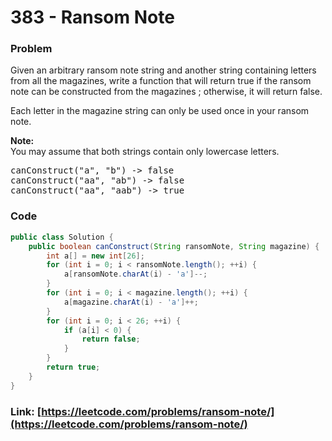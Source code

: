 # 383 - Ransom Note

### Problem
<p>
Given an arbitrary ransom note string and another string containing letters from all the magazines, write a function that will return true if the ransom 
note can be constructed from the magazines ; otherwise, it will return false. 
</p>
<p>
Each letter in the magazine string can only be used once in your ransom note.
</p>

<p><b>Note:</b><br />
You may assume that both strings contain only lowercase letters.
</p>

<pre>
canConstruct("a", "b") -> false
canConstruct("aa", "ab") -> false
canConstruct("aa", "aab") -> true
</pre>


### Code
```java
public class Solution {
    public boolean canConstruct(String ransomNote, String magazine) {
        int a[] = new int[26];
        for (int i = 0; i < ransomNote.length(); ++i) {
            a[ransomNote.charAt(i) - 'a']--;
        }
        for (int i = 0; i < magazine.length(); ++i) {
            a[magazine.charAt(i) - 'a']++;
        }
        for (int i = 0; i < 26; ++i) {
            if (a[i] < 0) {
                return false;
            }
        }
        return true;
    }
}
```
### Link: [https://leetcode.com/problems/ransom-note/](https://leetcode.com/problems/ransom-note/)
